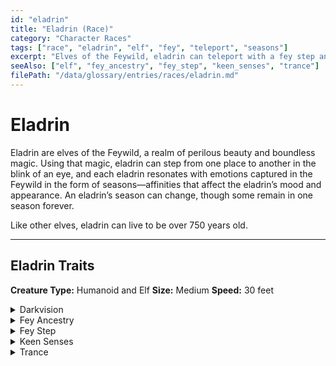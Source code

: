 ```yaml
---
id: "eladrin"
title: "Eladrin (Race)"
category: "Character Races"
tags: ["race", "eladrin", "elf", "fey", "teleport", "seasons"]
excerpt: "Elves of the Feywild, eladrin can teleport with a fey step and resonate with the emotions of the seasons, altering their mood and abilities."
seeAlso: ["elf", "fey_ancestry", "fey_step", "keen_senses", "trance"]
filePath: "/data/glossary/entries/races/eladrin.md"
---
```

# Eladrin

Eladrin are elves of the Feywild, a realm of perilous beauty and boundless magic. Using that magic, eladrin can step from one place to another in the blink of an eye, and each eladrin resonates with emotions captured in the Feywild in the form of seasons—affinities that affect the eladrin’s mood and appearance. An eladrin’s season can change, though some remain in one season forever.

Like other elves, eladrin can live to be over 750 years old.

---
## Eladrin Traits
**Creature Type:** <span data-term-id="humanoid" class="glossary-term-link-from-markdown">Humanoid</span> and <span data-term-id="elf" class="glossary-term-link-from-markdown">Elf</span>
**Size:** <span data-term-id="size" class="glossary-term-link-from-markdown">Medium</span>
**Speed:** 30 feet

<details>
  <summary>Darkvision</summary>
  <div>
    <p>You can see in dim light within 60 feet of you as if it were bright light and in darkness as if it were dim light. You discern colors in that darkness only as shades of gray.</p>
  </div>
</details>

<details>
  <summary>Fey Ancestry</summary>
  <div>
    <p>You have advantage on saving throws you make to avoid or end the charmed condition on yourself.</p>
  </div>
</details>

<details>
  <summary>Fey Step</summary>
  <div>
    <p>As a <span data-term-id="bonus_action" class="glossary-term-link-from-markdown">bonus action</span>, you can magically teleport up to 30 feet to an unoccupied space you can see. You can use this trait a number of times equal to your proficiency bonus, and you regain all expended uses when you finish a long rest.</p>
    <p>When you reach 3rd level, your Fey Step gains an additional effect based on your season. The save DC for these effects is 8 + your proficiency bonus + your chosen spellcasting modifier (Intelligence, Wisdom, or Charisma).</p>
  </div>
</details>

<details>
  <summary>Keen Senses</summary>
  <div>
    <p>You have proficiency in the <span data-term-id="perception" class="glossary-term-link-from-markdown">Perception</span> skill.</p>
  </div>
</details>

<details>
  <summary>Trance</summary>
  <div>
    <p>You don’t need to sleep, and magic can’t put you to sleep. You can finish a long rest in 4 hours if you spend those hours in a trancelike meditation, during which you retain consciousness.</p>
    <p>Whenever you finish this trance, you can change your season, and you can gain two proficiencies that you don’t have, each one with a weapon or a tool of your choice.</p>
  </div>
</details>
